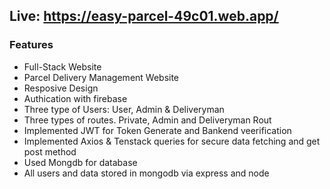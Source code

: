 ## Live: https://easy-parcel-49c01.web.app/



### Features
* Full-Stack Website
* Parcel Delivery Management Website
* Resposive Design
* Authication with firebase
* Three type of Users: User, Admin & Deliveryman
* Three types of routes. Private, Admin and Deliveryman Rout
* Implemented JWT for Token Generate and Bankend veerification
* Implemented Axios & Tenstack queries for secure data fetching and get post method
* Used Mongdb for database
* All users and data stored in mongodb via express and node
